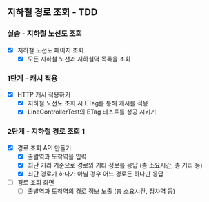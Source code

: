 ## 지하철 경로 조회 - TDD
### 실습 - 지하철 노선도 조회
- [x] 지하철 노선도 페이지 조회
    - [x] 모든 지하철 노선과 지하철역 목록을 조회

### 1단계 - 캐시 적용
- [x] HTTP 캐시 적용하기
    - [x] 지하철 노선도 조회 시 ETag를 통해 캐시를 적용
    - [x] LineControllerTest의 ETag 테스트를 성공 시키기
    
### 2단계 - 지하철 경로 조회 1
- [x] 경로 조회 API 만들기
    - [x] 출발역과 도착역을 입력
    - [x] 최단 거리 기준으로 경로와 기타 정보를 응답 (총 소요시간, 총 거리 등)
    - [x] 최단 경로가 하나가 아닐 경우 어느 경로든 하나만 응답
- [ ] 경로 조회 화면
    - [ ] 출발역과 도착역의 경로 정보 노출 (총 소요시간, 정차역 등)
